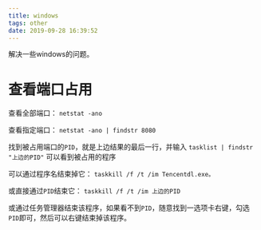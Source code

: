 ```yaml
---
title: windows
tags: other
date: 2019-09-28 16:39:52
---
```


解决一些windows的问题。

# 查看端口占用
查看全部端口：
`netstat -ano`

查看指定端口：
`netstat -ano | findstr 8080`

找到被占用端口的`PID`，就是上边结果的最后一行，并输入
`tasklist | findstr "上边的PID"`
可以看到被占用的程序

可以通过程序名结束掉它：
`taskkill /f /t /im Tencentdl.exe。`

或直接通过`PID`结束它：
`taskkill /f /t /im 上边的PID`

或通过任务管理器结束该程序，如果看不到`PID`，随意找到一选项卡右键，勾选`PID`即可，然后可以右键结束掉该程序。
